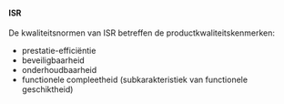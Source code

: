 #### ISR
De kwaliteitsnormen van ISR betreffen de productkwaliteitskenmerken:
- prestatie-efficiëntie
- beveiligbaarheid 
- onderhoudbaarheid
- functionele compleetheid (subkarakteristiek van functionele geschiktheid)
